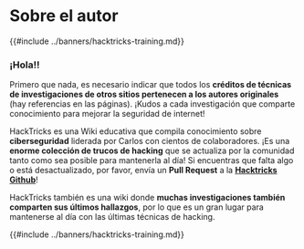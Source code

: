 # Sobre el autor

{{#include ../banners/hacktricks-training.md}}

### ¡Hola!!

Primero que nada, es necesario indicar que todos los **créditos de técnicas de investigaciones de otros sitios pertenecen a los autores originales** (hay referencias en las páginas). ¡Kudos a cada investigación que comparte conocimiento para mejorar la seguridad de internet!

HackTricks es una Wiki educativa que compila conocimiento sobre **ciberseguridad** liderada por Carlos con cientos de colaboradores. ¡Es una **enorme colección de trucos de hacking** que se actualiza por la comunidad tanto como sea posible para mantenerla al día! Si encuentras que falta algo o está desactualizado, por favor, envía un **Pull Request** a la [**Hacktricks Github**](https://github.com/carlospolop/hacktricks)!

HackTricks también es una wiki donde **muchas investigaciones también comparten sus últimos hallazgos**, por lo que es un gran lugar para mantenerse al día con las últimas técnicas de hacking.

{{#include ../banners/hacktricks-training.md}}
